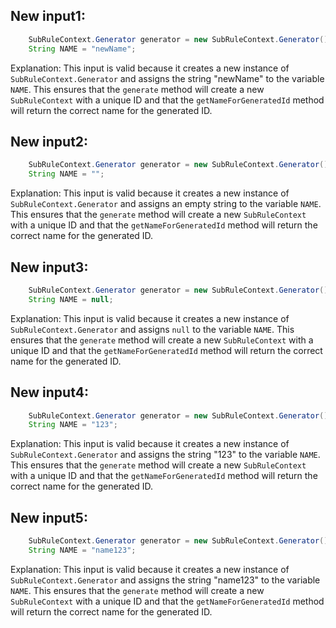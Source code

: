 ## New input1:
```java
    SubRuleContext.Generator generator = new SubRuleContext.Generator();
    String NAME = "newName";
```
Explanation: This input is valid because it creates a new instance of `SubRuleContext.Generator` and assigns the string "newName" to the variable `NAME`. This ensures that the `generate` method will create a new `SubRuleContext` with a unique ID and that the `getNameForGeneratedId` method will return the correct name for the generated ID.

## New input2:
```java
    SubRuleContext.Generator generator = new SubRuleContext.Generator();
    String NAME = "";
```
Explanation: This input is valid because it creates a new instance of `SubRuleContext.Generator` and assigns an empty string to the variable `NAME`. This ensures that the `generate` method will create a new `SubRuleContext` with a unique ID and that the `getNameForGeneratedId` method will return the correct name for the generated ID.

## New input3:
```java
    SubRuleContext.Generator generator = new SubRuleContext.Generator();
    String NAME = null;
```
Explanation: This input is valid because it creates a new instance of `SubRuleContext.Generator` and assigns `null` to the variable `NAME`. This ensures that the `generate` method will create a new `SubRuleContext` with a unique ID and that the `getNameForGeneratedId` method will return the correct name for the generated ID.

## New input4:
```java
    SubRuleContext.Generator generator = new SubRuleContext.Generator();
    String NAME = "123";
```
Explanation: This input is valid because it creates a new instance of `SubRuleContext.Generator` and assigns the string "123" to the variable `NAME`. This ensures that the `generate` method will create a new `SubRuleContext` with a unique ID and that the `getNameForGeneratedId` method will return the correct name for the generated ID.

## New input5:
```java
    SubRuleContext.Generator generator = new SubRuleContext.Generator();
    String NAME = "name123";
```
Explanation: This input is valid because it creates a new instance of `SubRuleContext.Generator` and assigns the string "name123" to the variable `NAME`. This ensures that the `generate` method will create a new `SubRuleContext` with a unique ID and that the `getNameForGeneratedId` method will return the correct name for the generated ID.
